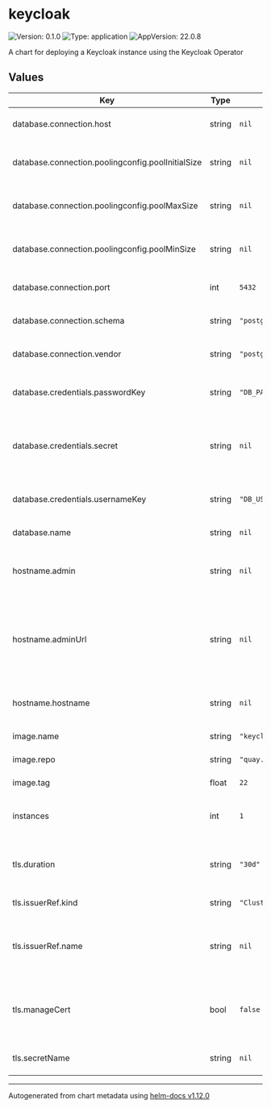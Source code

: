 # keycloak

![Version: 0.1.0](https://img.shields.io/badge/Version-0.1.0-informational?style=flat-square) ![Type: application](https://img.shields.io/badge/Type-application-informational?style=flat-square) ![AppVersion: 22.0.8](https://img.shields.io/badge/AppVersion-22.0.8-informational?style=flat-square)

A chart for deploying a Keycloak instance using the Keycloak Operator

## Values

| Key | Type | Default | Description |
|-----|------|---------|-------------|
| database.connection.host | string | `nil` | The host of the database server |
| database.connection.poolingconfig.poolInitialSize | string | `nil` | The initial size of the connection pool |
| database.connection.poolingconfig.poolMaxSize | string | `nil` | The maximum size of the connection pool |
| database.connection.poolingconfig.poolMinSize | string | `nil` | The minimum size of the connection pool |
| database.connection.port | int | `5432` | The port of the database server |
| database.connection.schema | string | `"postgresql"` | The database schema to be used |
| database.connection.vendor | string | `"postgres"` | The database vendor, e.g. postgres |
| database.credentials.passwordKey | string | `"DB_PASS"` | The key containing the password in the secret |
| database.credentials.secret | string | `nil` | The secret to load the database username and password from |
| database.credentials.usernameKey | string | `"DB_USER"` | The key containing the username in the secret |
| database.name | string | `nil` | The name of the database |
| hostname.admin | string | `nil` | The hostname for accessing the administration console |
| hostname.adminUrl | string | `nil` | The base URL for accessing the administration console, including scheme, host, port and path |
| hostname.hostname | string | `nil` | Hostname for the Keycloak server, required |
| image.name | string | `"keycloak/keycloak"` | The name of the image |
| image.repo | string | `"quay.io"` | The image repository |
| image.tag | float | `22` | The image tag |
| instances | int | `1` | How many instances of Keycloak to deploy |
| tls.duration | string | `"30d"` | How long the certificate is valid if manageCert is true |
| tls.issuerRef.kind | string | `"ClusterIssuer"` | What kind of issuer to use |
| tls.issuerRef.name | string | `nil` | The name of the certificate issuer to use if manageCert is true |
| tls.manageCert | bool | `false` | Whether to manage the cert using the cert-manager operator |
| tls.secretName | string | `nil` | The name of the secret to use |

----------------------------------------------
Autogenerated from chart metadata using [helm-docs v1.12.0](https://github.com/norwoodj/helm-docs/releases/v1.12.0)
